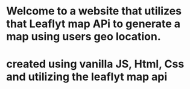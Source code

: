 # Welcome to a website that utilizes that Leaflyt map APi to generate a map using users geo location.

# created using vanilla JS, Html, Css and utilizing the leaflyt map api

